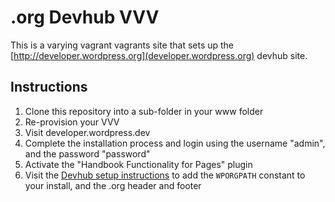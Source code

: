 # .org Devhub VVV

This is a varying vagrant vagrants site that sets up the [http://developer.wordpress.org](developer.wordpress.org) devhub site.

## Instructions

1. Clone this repository into a sub-folder in your www folder
2. Re-provision your VVV
3. Visit developer.wordpress.dev
4. Complete the installation process and login using the username "admin", and the password "password"
5. Activate the "Handbook Functionality for Pages" plugin
6. Visit the [Devhub setup instructions](https://make.wordpress.org/docs/handbook/developer-resources/devhub/) to add the `WPORGPATH` constant to your install, and the .org header and footer